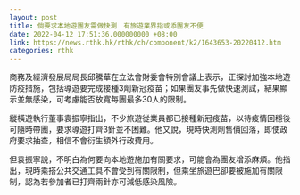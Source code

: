 ```yaml
---
layout: post
title: 倘要求本地遊團友需做快測　有旅遊業界指或添團友不便
date: 2022-04-12 17:51:36.000000000 +08:00
link: https://news.rthk.hk/rthk/ch/component/k2/1643653-20220412.htm
categories: rthk
---
```


商務及經濟發展局局長邱騰華在立法會財委會特別會議上表示，正探討加強本地遊防疫措施，包括導遊要完成接種3劑新冠疫苗；如果團友事先做快速測試，結果顯示並無感染，可考慮能否放寬每團最多30人的限制。

縱橫遊執行董事袁振寧指出，不少旅遊從業員都已接種新冠疫苗，以待疫情回穩後可隨時帶團，要求導遊打齊3針並不困難。他又說，現時快測劑售價回落，即使政府要求抽查，相信不會衍生額外行政費用。 

但袁振寧說，不明白為何要向本地遊施加有關要求，可能會為團友增添麻煩。他指出，現時乘搭公共交通工具不會受到有關限制，但乘坐旅遊巴卻要被施加有關限制，認為若參加者已打齊兩針亦可減低感染風險。
